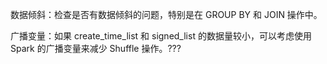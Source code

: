 数据倾斜：检查是否有数据倾斜的问题，特别是在 GROUP BY 和 JOIN 操作中。

广播变量：如果 create_time_list 和 signed_list 的数据量较小，可以考虑使用 Spark 的广播变量来减少 Shuffle 操作。???
